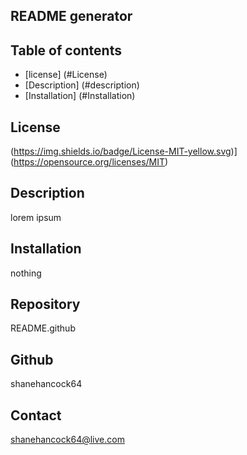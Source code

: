 ## README generator
 
  ## Table of contents 
  * [license] (#License)
  * [Description] (#description)
  * [Installation] (#Installation)
  
  ## License
  (https://img.shields.io/badge/License-MIT-yellow.svg)](https://opensource.org/licenses/MIT)

  ## Description
  lorem ipsum

  ## Installation
  nothing

  ## Repository
  README.github

  ## Github
  shanehancock64

  ## Contact 
  shanehancock64@live.com

